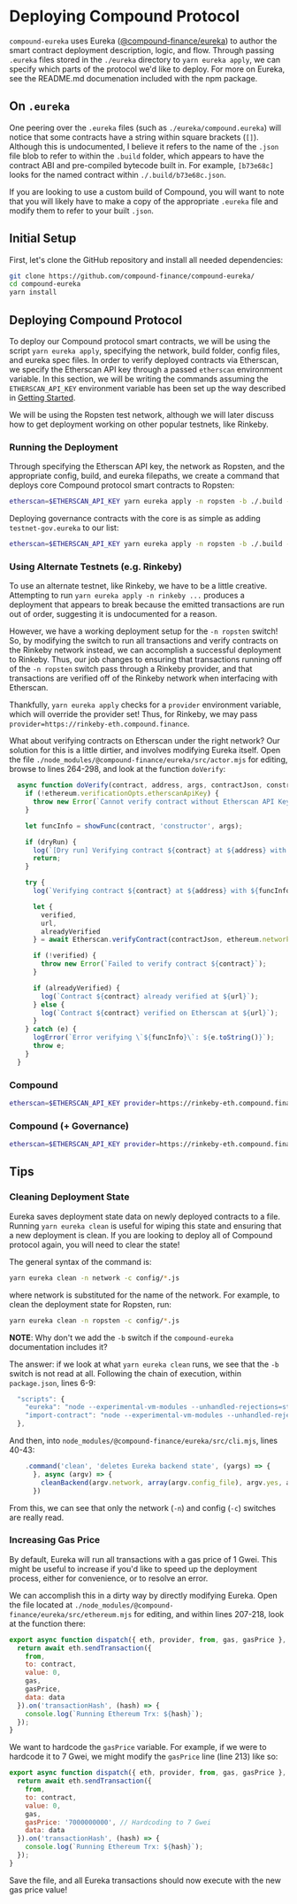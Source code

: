 # Deploying Compound Protocol

`compound-eureka` uses Eureka ([@compound-finance/eureka](https://www.npmjs.com/package/@compound-finance/eureka/v/1.0.3)) to author the smart contract deployment description, logic, and flow. Through passing `.eureka` files stored in the `./eureka` directory to `yarn eureka apply`, we can specify which parts of the protocol we'd like to deploy. For more on Eureka, see the README.md documenation included with the npm package.

## On `.eureka`

One peering over the `.eureka` files (such as `./eureka/compound.eureka`) will notice that some contracts have a string within square brackets (`[]`). Although this is undocumented, I believe it refers to the name of the `.json` file blob to refer to within the `.build` folder, which appears to have the contract ABI and pre-compiled bytecode built in. For example, `[b73e68c]` looks for the named contract within `./.build/b73e68c.json`.

If you are looking to use a custom build of Compound, you will want to note that you will likely have to make a copy of the appropriate `.eureka` file and modify them to refer to your built `.json`.

## Initial Setup

First, let's clone the GitHub repository and install all needed dependencies:

```sh
git clone https://github.com/compound-finance/compound-eureka/
cd compound-eureka
yarn install
```

## Deploying Compound Protocol

To deploy our Compound protocol smart contracts, we will be using the script `yarn eureka apply`, specifying the network, build folder, config files, and eureka spec files. In order to verify deployed contracts via Etherscan, we specify the Etherscan API key through a passed `etherscan` environment variable. In this section, we will be writing the commands assuming the `ETHERSCAN_API_KEY` environment variable has been set up the way described in [Getting Started](./getting-started.md#etherscan-api-key).

We will be using the Ropsten test network, although we will later discuss how to get deployment working on other popular testnets, like Rinkeby.

### Running the Deployment

Through specifying the Etherscan API key, the network as Ropsten, and the appropriate config, build, and eureka filepaths, we create a command that deploys core Compound protocol smart contracts to Ropsten:
```sh
etherscan=$ETHERSCAN_API_KEY yarn eureka apply -n ropsten -b ./.build -c config/*.js -e eureka/{compound,testnet}.eureka
```

Deploying governance contracts with the core is as simple as adding `testnet-gov.eureka` to our list:
```sh
etherscan=$ETHERSCAN_API_KEY yarn eureka apply -n ropsten -b ./.build -c config/*.js -e eureka/{compound,testnet,testnet-gov}.eureka
```

### Using Alternate Testnets (e.g. Rinkeby)

To use an alternate testnet, like Rinkeby, we have to be a little creative. Attempting to run `yarn eureka apply -n rinkeby ...` produces a deployment that appears to break because the emitted transactions are run out of order, suggesting it is undocumented for a reason.

However, we have a working deployment setup for the `-n ropsten` switch! So, by modifying the switch to run all transactions and verify contracts on the Rinkeby network instead, we can accomplish a successful deployment to Rinkeby. Thus, our job changes to ensuring that transactions running off of the `-n ropsten` switch pass through a Rinkeby provider, and that transactions are verified off of the Rinkeby network when interfacing with Etherscan.

Thankfully, `yarn eureka apply` checks for a `provider` environment variable, which will override the provider set! Thus, for Rinkeby, we may pass `provider=https://rinkeby-eth.compound.finance`. 

What about verifying contracts on Etherscan under the right network? Our solution for this is a little dirtier, and involves modifying Eureka itself. Open the file `./node_modules/@compound-finance/eureka/src/actor.mjs` for editing, browse to lines 264-298, and look at the function `doVerify`:
```js
  async function doVerify(contract, address, args, contractJson, constructorData) {
    if (!ethereum.verificationOpts.etherscanApiKey) {
      throw new Error(`Cannot verify contract without Etherscan API Key`);
    }

    let funcInfo = showFunc(contract, 'constructor', args);

    if (dryRun) {
      log(`[Dry run] Verifying contract ${contract} at ${address} with ${funcInfo}`);
      return;
    }

    try {
      log(`Verifying contract ${contract} at ${address} with ${funcInfo}`);

      let {
        verified,
        url,
        alreadyVerified
      } = await Etherscan.verifyContract(contractJson, ethereum.network, ethereum.verificationOpts.etherscanApiKey, address, constructorData, verbose);

      if (!verified) {
        throw new Error(`Failed to verify contract ${contract}`);
      }

      if (alreadyVerified) {
        log(`Contract ${contract} already verified at ${url}`);
      } else {
        log(`Contract ${contract} verified on Etherscan at ${url}`);
      }
    } catch (e) {
      logError(`Error verifying \`${funcInfo}\`: ${e.toString()}`);
      throw e;
    }
  }

```

### Compound
```sh
etherscan=$ETHERSCAN_API_KEY provider=https://rinkeby-eth.compound.finance yarn eureka apply -n ropsten -b ./.build -c config/*.js -e eureka/{compound,testnet,testnet-gov}.eureka
```

### Compound (+ Governance)
```sh
etherscan=$ETHERSCAN_API_KEY provider=https://rinkeby-eth.compound.finance yarn eureka apply -n ropsten -b ./.build -c config/*.js -e eureka/{compound,testnet,testnet-gov}.eureka
```

## Tips

### Cleaning Deployment State

Eureka saves deployment state data on newly deployed contracts to a file. Running `yarn eureka clean` is useful for wiping this state and ensuring that a new deployment is clean. If you are looking to deploy all of Compound protocol again, you will need to clear the state!

The general syntax of the command is:
```sh
yarn eureka clean -n network -c config/*.js
```
where network is substituted for the name of the network. For example, to clean the deployment state for Ropsten, run:
```sh
yarn eureka clean -n ropsten -c config/*.js
```

**NOTE**: Why don't we add the `-b` switch if the `compound-eureka` documentation includes it?

The answer: if we look at what `yarn eureka clean` runs, we see that the `-b` switch is not read at all. Following the chain of execution, within `package.json`, lines 6-9:
```js
  "scripts": {
    "eureka": "node --experimental-vm-modules --unhandled-rejections=strict node_modules/@compound-finance/eureka/src/cli.mjs",
    "import-contract": "node --experimental-vm-modules --unhandled-rejections=strict ./import_contract.mjs"
  },
```
And then, into `node_modules/@compound-finance/eureka/src/cli.mjs`, lines 40-43:
```js
    .command('clean', 'deletes Eureka backend state', (yargs) => {
      }, async (argv) => {
        cleanBackend(argv.network, array(argv.config_file), argv.yes, argv.verbose, argv.jsonrpc);
      })
```
From this, we can see that only the network (`-n`) and config (`-c`) switches are really read.

### Increasing Gas Price

By default, Eureka will run all transactions with a gas price of 1 Gwei. This might be useful to increase if you'd like to speed up the deployment process, either for convenience, or to resolve an error.

We can accomplish this in a dirty way by directly modifying Eureka. Open the file located at `./node_modules/@compound-finance/eureka/src/ethereum.mjs` for editing, and within lines 207-218, look at the function there:
```js
export async function dispatch({ eth, provider, from, gas, gasPrice }, contract, data) {
  return await eth.sendTransaction({
    from,
    to: contract,
    value: 0,
    gas,
    gasPrice,
    data: data
  }).on('transactionHash', (hash) => {
    console.log(`Running Ethereum Trx: ${hash}`);
  });
}
```

We want to hardcode the `gasPrice` variable. For example, if we were to hardcode it to 7 Gwei, we might modify the `gasPrice` line (line 213) like so:
```js
export async function dispatch({ eth, provider, from, gas, gasPrice }, contract, data) {
  return await eth.sendTransaction({
    from,
    to: contract,
    value: 0,
    gas,
    gasPrice: '7000000000', // Hardcoding to 7 Gwei
    data: data
  }).on('transactionHash', (hash) => {
    console.log(`Running Ethereum Trx: ${hash}`);
  });
}
```

Save the file, and all Eureka transactions should now execute with the new gas price value!
